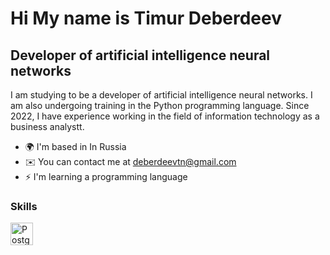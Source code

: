 Hi My name is Timur Deberdeev
=======================================================================================================================================

Developer of artificial intelligence neural networks
----------------------------------------------------

I am studying to be a developer of artificial intelligence neural networks. I am also undergoing training in the Python programming language. Since 2022, I have experience working in the field of information technology as a business analystt.

* 🌍 I'm based in In Russia
* ✉️ You can contact me at [deberdeevtn@gmail.com](mailto:deberdeevtn@gmail.com)
* ⚡ I'm learning a programming language

### Skills

<p align="left"> <a href="https://www.postgresql.org/" target="_blank" rel="noreferrer"><img src="https://raw.githubusercontent.com/danielcranney/readme-generator/main/public/icons/skills/postgresql-colored.svg" width="36" height="36" alt="PostgreSQL" /></a> </p>

